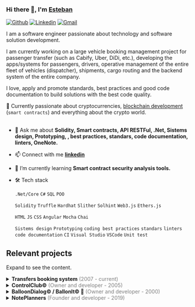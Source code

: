 ### Hi there 👋, I'm [Esteban](https://www.linkedin.com/in/estebanhugosomma/?locale=en_US)

[![Github](https://img.shields.io/badge/-Github-000?style=flat&logo=Github&logoColor=white)](https://github.com/ehsomma)
[![Linkedin](https://img.shields.io/badge/-LinkedIn-blue?style=flat&logo=Linkedin&logoColor=white)](https://www.linkedin.com/in/estebanhugosomma/?locale=en_US)
[![Gmail](https://img.shields.io/badge/-Gmail-c14438?style=flat&logo=Gmail&logoColor=white)](mailto:ehsomma@hotmail.com)

I am a software engineer passionate about technology and software solution development.

I am currently working on a large vehicle booking management project for passenger transfer (such as Cabify, Uber, DiDi, etc.), developing the apps/systems for passengers, drivers, operative management of the entire fleet of vehicles (dispatcher), shipments, cargo routing and the backend system of the entire company.

I love, apply and promote standards, best practices and good code documentation to build solutions with the best code quality.

🎯 Currently passionate about cryptocurrencies, <u>blockchain development</u> (`smart contracts`) and everything about the crypto world.
<br>
<br>
- 💬 Ask me about **Solidity, Smart contracts, API RESTFul, .Net, Sistems design, Prototyping, , best practices, standars, code documentation, linters, OneNote.**

- 📫 Connect with me **[linkedin](https://www.linkedin.com/in/estebanhugosomma/?locale=en_US)**

- 🌱 I’m currently learning **Smart contract security analysis tools.**

- 🛠 Tech stack

  `.Net/Core` `C#` `SQL` `POO`

  `Solidity` `Truffle` `Hardhat` `Slither` `Solhint` `Web3.js` `Ethers.js`

  `HTML` `JS` `CSS` `Angular` `Mocha` `Chai`

  `Sistems design` `Prototyping` `coding best practices` `standars` `linters` `code documentation` `CI` `Visual Studio` `VSCode` `Unit test`

## Relevant projects
Expand to see the content.

<details>
 <summary><b>Transfers booking system</b><span style="color:grey"> (2007 - current)</span></summary>
 <br>
 This is the project thay I'm currently working. It's a vehicle booking management project for passenger transfer (such as Cabify, Uber, DiDi, etc.). Designed and developed the apps/systems for passengers, drivers, operative management of the entire fleet of vehicles (dispatcher), shipments, cargo routing and the backend system of the entire company.<br><br>
 
 ![banner](https://raw.githubusercontent.com/ehsomma/ehsomma/main/bookingsystem.png)

 Technologies<br>
 `.Net/Core` `C#` `API RESTFul` `Swagger` `Dapper` `AutoFac (IoC)` `Google Maps APIs` `TomTom APIs` `OSM APIs` `Unit test` `Integration test` `Mocks` `SQL Server` `MySql` `StyleCop` `Payment gateway integration` `Angular` `Hosted in AWS/Firebase`
</details>

<details>
 <summary><b>ControlClub©</b><span style="color:grey"> (Owner and developer - 2005)</span></summary>
 <br>
 <b>ControlClub</b> is a complete management system with access control, workouts, schedulers and court control for gyms, clubs or any establishment with memberships.
 Currently used in various gyms and clubs in Argentina, Mexico, Chile, Uruguay, Spain, etc. Integration with fingerprint reader, tax ticketer.<br><br>
 NOTE: Remember that it was made in 2005 😉
 
 [ControlClub...](http://www.sommytech.com.ar/controlclub/Home.htm)<br> 
 [ControlClub - tour...](http://www.sommytech.com.ar/controlclub/Tour.asp?Index=1)

 ![banner](https://raw.githubusercontent.com/ehsomma/ehsomma/main/controlclub.png)
</details>

<details>
 <summary><b>BalloonDialog© / BallonIt© 🥇</b><span style="color:grey"> (Owner and developer - 2000)</span></summary>
 <br>
 This is by far my most loved work ever! 💪<br>
 <b>BalloonDialog</b> is a tool for developers to interact users with Microsoft MSAgent© (under Microsoft license) like Merlin, Genie, Robbie, etc.<br>
 This tool was sold around the world and it was used by many developers and companies.<br>
 The Microsoft Agent technology was deprecated by Microsoft and replaced by Cortana.<br><br>
 Merlin, Genie, Robbie, Clippy… I miss you.<br><br>
 
 [BalloonDialog - home...](http://www.sommytech.com.ar/balloondialog/home.htm)<br> 
 [BalloonDialog - screenshots...](http://www.sommytech.com.ar/balloondialog/ScreenShots_70.htm)<br> 
 [BallonIt - home...](http://www.sommytech.com.ar/balloonit/home.htm)

 ![banner](https://raw.githubusercontent.com/ehsomma/ehsomma/main/ballondialog.png)

 Technologies<br>
 `ActiveX for VB6` `FoxPro` `Dephi` `C++`
</details>

<details>
 <summary><b>NotePlanners</b><span style="color:grey"> (Founder and developer - 2019)</span></summary>
 <br>
 <b>NOTE</b>: This is not a code project.<br>
 Throughout my career I have found and used the best tool out there to manage a software project from start to finish, <b>OneNote</b>. This collaborative tool allows me to manage the team, carry out the project research, share or export all the information, manage the requirements and tasks, design tables and classes, do the initial prototyping, take notes, write and set the development standards, write and track test cases, integrate with Trello cards, and much more. All this in the cloud and shared with the team.<br>
 My experience with this tool led me, in my spare time, to create this personal project: YouTube Planner for OneNote.<br><br>
 The <b>YouTube Planner for OneNote</b> is a set of templates, guides and resources to plan and manage the creation and progress of a channel and the entire process of pre-production, production and post-production of YouTube videos.<br><br>
 
 [NotePlanners...](https://noteplanners.com)<br> 

 ![banner](https://raw.githubusercontent.com/ehsomma/ehsomma/main/noteplanners.png)
</details>

